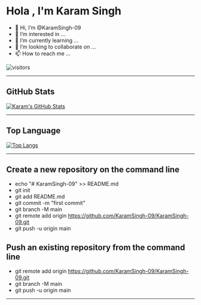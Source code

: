 # Hola , I'm Karam Singh

- 👋 Hi, I’m @KaramSingh-09
- 👀 I’m interested in ...
- 🌱 I’m currently learning ...
- 💞️ I’m looking to collaborate on ...
- 📫 How to reach me ...

![visitors](https://visitor-badge.glitch.me/badge?page_id=page.id&left_color=red&right_color=black)



***

<h2>GitHub Stats</h2>

[![Karam's GitHub Stats](https://github-readme-stats.vercel.app/api?username=KaramSingh-09&theme=monokai&show_icons=true)](https://github.com/KaramSingh-09/github-readme-stats)

***

<h2>Top Language</h2>

[![Top Langs](https://github-readme-stats.vercel.app/api/top-langs/?username=KaramSingh-09&layout=compact&theme=monokai&show_icons=true)](https://github.com/KaramSingh-09/github-readme-stats)


<!---
KaramSingh-09/KaramSingh-09 is a ✨ special ✨ repository because its `README.md` (this file) appears on your GitHub profile.
You can click the Preview link to take a look at your changes.
--->
***

<h2>Create a new repository on the command line</h2>

- echo "# KaramSingh-09" >> README.md
- git init
- git add README.md
- git commit -m "first commit"
- git branch -M main
- git remote add origin https://github.com/KaramSingh-09/KaramSingh-09.git
- git push -u origin main

<h2> Push an existing repository from the command line </h2>

- git remote add origin https://github.com/KaramSingh-09/KaramSingh-09.git
- git branch -M main
- git push -u origin main

***

